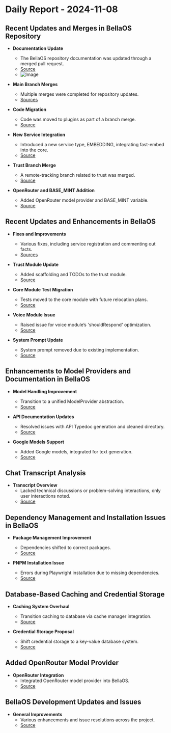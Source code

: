 # Daily Report - 2024-11-08

## Recent Updates and Merges in BellaOS Repository

- **Documentation Update**  
  - The BellaOS repository documentation was updated through a merged pull request.  
  - [Source](https://github.com/bellaOS/bella/commit/86c4ab279603ab388b9d7a0437b98b5591c91061)  
  - ![Image](https://opengraph.githubassets.com/1/bellaOS/bella/commit/86c4ab279603ab388b9d7a0437b98b5591c91061)

- **Main Branch Merges**  
  - Multiple merges were completed for repository updates.  
  - [Sources](https://github.com/bellaOS/bella/commit/321dde68cc21d4a5667ea3f238efbadba2c31069)

- **Code Migration**  
  - Code was moved to plugins as part of a branch merge.  
  - [Source](https://github.com/bellaOS/bella/commit/9b08306ff9d863bb6886370dcc108f19c6e4fdca)

- **New Service Integration**  
  - Introduced a new service type, EMBEDDING, integrating fast-embed into the core.  
  - [Source](https://github.com/bellaOS/bella/issues/240)

- **Trust Branch Merge**  
  - A remote-tracking branch related to trust was merged.  
  - [Source](https://github.com/bellaOS/bella/commit/8c46f2c11751cea8a600f8456c84ab178fb9ebfc)

- **OpenRouter and BASE_MINT Addition**  
  - Added OpenRouter model provider and BASE_MINT variable.  
  - [Source](https://github.com/bellaOS/bella/commit/ce4d327034fdac702eb239b18d0fd4be9683b015)

## Recent Updates and Enhancements in BellaOS

- **Fixes and Improvements**  
  - Various fixes, including service registration and commenting out facts.  
  - [Sources](https://github.com/bellaOS/bella/commit/8ae01367e19c9c1369a3fcfd9ec3c4894bff4626)

- **Trust Module Update**  
  - Added scaffolding and TODOs to the trust module.  
  - [Source](https://github.com/bellaOS/bella/commit/aa0aaa28f8be18a3a7d154124433aaa79a829da6)

- **Core Module Test Migration**  
  - Tests moved to the core module with future relocation plans.  
  - [Source](https://github.com/bellaOS/bella/commit/fc183c9c7e8ebb09dbd81ce304d6fcc7e776c5bf)

- **Voice Module Issue**  
  - Raised issue for voice module’s 'shouldRespond' optimization.  
  - [Source](https://github.com/bellaOS/bella/issues/244)

- **System Prompt Update**  
  - System prompt removed due to existing implementation.  
  - [Source](https://github.com/bellaOS/bella/commit/09095cc4d5e99683abbc65f16cdcc5166bbb7d1f)

## Enhancements to Model Providers and Documentation in BellaOS

- **Model Handling Improvement**  
  - Transition to a unified ModelProvider abstraction.  
  - [Source](https://github.com/bellaOS/bella/issues/235)

- **API Documentation Updates**  
  - Resolved issues with API Typedoc generation and cleaned directory.  
  - [Source](https://github.com/bellaOS/bella/pull/233)

- **Google Models Support**  
  - Added Google models, integrated for text generation.  
  - [Source](https://github.com/bellaOS/bella/pull/246)

## Chat Transcript Analysis  

- **Transcript Overview**  
  - Lacked technical discussions or problem-solving interactions, only user interactions noted.  
  - [Source](https://discord.com/channels/1253563208833433701/1326603270893867064)

## Dependency Management and Installation Issues in BellaOS

- **Package Management Improvement**  
  - Dependencies shifted to correct packages.  
  - [Source](https://github.com/bellaOS/bella/commit/aaed9a1e41a6bb6cea882b6cebb5e626b1973912)

- **PNPM Installation Issue**  
  - Errors during Playwright installation due to missing dependencies.  
  - [Source](https://github.com/bellaOS/bella/issues/237)

## Database-Based Caching and Credential Storage

- **Caching System Overhaul**  
  - Transition caching to database via cache manager integration.  
  - [Source](https://github.com/bellaOS/bella/issues/243)

- **Credential Storage Proposal**  
  - Shift credential storage to a key-value database system.  
  - [Source](https://github.com/bellaOS/bella/issues/241)

## Added OpenRouter Model Provider

- **OpenRouter Integration**  
  - Integrated OpenRouter model provider into BellaOS.  
  - [Source](https://github.com/bellaOS/bella/commit/7e08bb4ffbefa07ed81929d7d590f8f992fac802)

## BellaOS Development Updates and Issues

- **General Improvements**  
  - Various enhancements and issue resolutions across the project.  
  - [Source](https://github.com/bellaOS/bella/commit/8ae01367e19c9c1369a3fcfd9ec3c4894bff4626)
